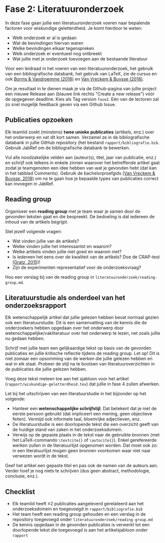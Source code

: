 # Fase 2: Literatuuronderzoek

In deze fase gaan jullie een literatuuronderzoek voeren naar bepalende factoren voor wiskundige geletterdheid. Je komt hierdoor te weten:

- Welk onderzoek er al is gedaan
- Wat de bevindingen hiervan waren
- Welke bevindingen elkaar tegenspreken
- Welk onderzoek er eventueel nog ontbreekt
- Wat jullie met je onderzoek toevoegen aan de bestaande literatuur

Voor een leidraad in het voeren van een literatuuronderzoek, het gebruik van een bibliografische databank, het gebruik van LaTeX, zie de cursus en ook [Borms & Vandroemme (2018)](../toelichting.md#Borms2018) en [Van Vreckem & Buysse (2018)](../toelichting.md#VanVreckem2018).

Om je resultaat in te dienen maak je via de Github-pagina van jullie project een nieuwe Release aan (blauwe link rechts "Create a new release") vóór de opgegeven deadline. Kies als Tag version `fase2`. Eén van de lectoren zal zo snel mogelijk feedback geven via een Github Issue.


## Publicaties opzoeken

Elk teamlid zoekt (minstens) **twee unieke publicaties** (artikels, enz.) over het onderwerp en vat dit kort samen. Verzamel ze in de bibliografische databank in jullie GitHub repository (het bestand `rapport/bibliografie.bib`. Gebruik JabRef om de bibliografische databank te bewerken.

Vul alle noodzakelijke velden aan (auteur(s), titel, jaar van publicatie, enz.) en schrijf ook telkens in enkele zinnen waarover het betreffende artikel gaat zodat je teamgenoten een idee hebben van wat je gevonden hebt (dat kan in het tabblad Comments). Gebruik de bachelorproefgids [(Van Vreckem & Buysse, 2018)](../toelichting.md#VanVreckem2018) om na te gaan hoe je bepaalde types van publicaties correct kan invoegen in JabRef.

## Reading group

Organiseer een **reading group** met je team waar je samen door de gevonden teksten gaat en die bespreekt. De bedoeling is dat iedereen de inhoud van de artikels begrijpt.

Stel jezelf volgende vragen:

- Wat vinden jullie van de artikels?
- Welke vinden jullie het interessantst en waarom?
- Welke artikels vinden jullie niet goed en waarom niet?
- Is iedereen het eens over de kwaliteit van de artikels? Doe de CRAP-test [(Gratz, 2015)](../toelichting.md#Gratz2015)!
- Zijn de experimenten representatief voor de onderzoeksvraag?

Hou een verslag bij van de reading group in `literatuuronderzoek/reading-group.md`.

## Literatuurstudie als onderdeel van het onderzoeksrapport

Elk wetenschappelijk artikel dat jullie gelezen hebben bevat normaal gezien ook een literatuurstudie. Dit is een samenvatting van de kennis die de onderzoekers hebben opgedaan over het onderwerp door wetenschappelijke/vakliteratuur over het onderwerp te lezen, net zoals jullie nu gedaan hebben.

Schrijf met jullie team een gelijkaardige tekst op basis van de gevonden publicaties en jullie kritische reflectie tijdens de reading group. Let op! Dit is niet zomaar een opsomming van de werken die jullie gelezen hebben en wat in elk staat. Probeer de stijl na te bootsen van literatuuroverzichten in de publicaties die jullie gelezen hebben.

Voeg deze tekst meteen toe aan het sjabloon voor het artikel (`rapport/wiskundige-geletterdheid.tex`) dat jullie in fase 4 zullen afwerken.

Let bij het uitschrijven van een literatuurstudie in het bijzonder op het volgende:

- Hanteer een **wetenschappelijke schrijfstijl**. Dat betekent dat je niet de eerste persoon gebruikt (dat impliceert een mening, geen objectieve feiten). Vermijd ook informele taal, bloemrijke adjectieven, enz.
- De literatuurstudie is een doorlopende tekst die een overzicht geeft van de huidige stand van zaken in het onderzoeksdomein.
- Verwijs op de gepaste plaats in de tekst naar de gebruikte bronnen (met het LaTeX-commando `\textcite{}` of `\autocite{}`). Enkel gerefereerde werken zullen in de literatuurlijst opgenomen worden. Dat moet ook zo: in een literatuurlijst mogen geen bronnen voorkomen waar niet naar verwezen wordt in de tekst.

Geef het artikel een gepaste titel en pas ook de namen van de auteurs aan. Verder hoef je nog niets te schrijven (dus geen abstract, methodologie, conclusie, enz.).

## Checklist

- Elk teamlid heeft &ge;2 publicaties aangeleverd gerelateerd aan het onderzoeksdomein en toegevoegd in `rapport/bibliografie.bib`
- Het team heeft een reading group gehouden en een verslag in de repository toegevoegd onder `literatuuronderzoek/reading-group.md`
- De kennis opgedaan in de gevonden publicaties is verwerkt tot een doorlopende tekst die toegevoegd is aan het artikelsjabloon onder `rapport`
